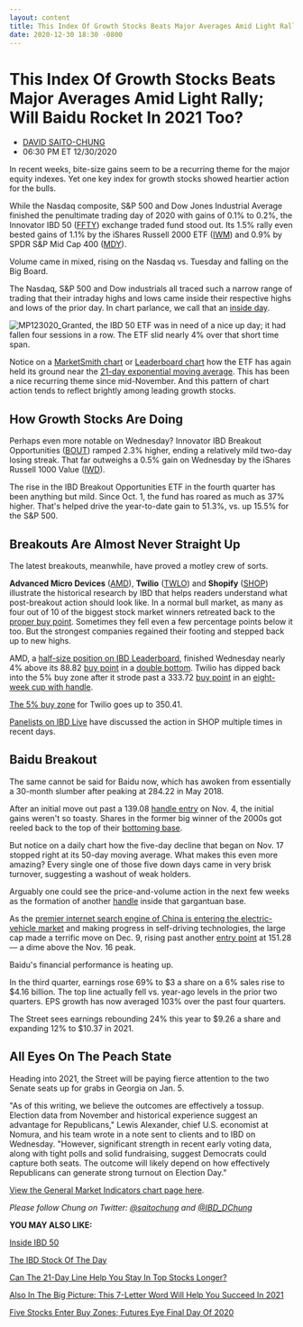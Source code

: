 ```yaml
---
layout: content
title: This Index Of Growth Stocks Beats Major Averages Amid Light Rally; Will Baidu Rocket In 2021 Too?
date: 2020-12-30 18:30 -0800
---
```



This Index Of Growth Stocks Beats Major Averages Amid Light Rally; Will Baidu Rocket In 2021 Too?
==================================================================================================




* [DAVID SAITO-CHUNG](https://www.investors.com/author/chungd/ "Posts by DAVID SAITO-CHUNG")
* 06:30 PM ET 12/30/2020




In recent weeks, bite-size gains seem to be a recurring theme for the major equity indexes. Yet one key index for growth stocks showed heartier action for the bulls.




While the Nasdaq composite, S&P 500 and Dow Jones Industrial Average finished the penultimate trading day of 2020 with gains of 0.1% to 0.2%, the Innovator IBD 50 ([FFTY](https://research.investors.com/quote.aspx?symbol=FFTY)) exchange traded fund stood out. Its 1.5% rally even bested gains of 1.1% by the iShares Russell 2000 ETF ([IWM](https://research.investors.com/quote.aspx?symbol=IWM)) and 0.9% by SPDR S&P Mid Cap 400 ([MDY](https://research.investors.com/quote.aspx?symbol=MDY)).


Volume came in mixed, rising on the Nasdaq vs. Tuesday and falling on the Big Board.


The Nasdaq, S&P 500 and Dow industrials all traced such a narrow range of trading that their intraday highs and lows came inside their respective highs and lows of the prior day. In chart parlance, we call that an [inside day](https://www.investors.com/how-to-invest/investors-corner/learning-to-invest-2-breakouts-show-bullishness-of-inside-days/).


![MP123020_](https://www.investors.com/wp-content/uploads/2020/12/MP123020_-218x300.jpg)Granted, the IBD 50 ETF was in need of a nice up day; it had fallen four sessions in a row. The ETF slid nearly 4% over that short time span.


Notice on a [MarketSmith chart](https://marketsmith.investors.com/) or [Leaderboard chart](https://leaderboard.investors.com/#/leaders/leadersnearabuypoint) how the ETF has again held its ground near the [21-day exponential moving average](https://www.investors.com/how-to-invest/investors-corner/what-is-the-21-day-exponential-moving-average/). This has been a nice recurring theme since mid-November. And this pattern of chart action tends to reflect brightly among leading growth stocks.


How Growth Stocks Are Doing
---------------------------


Perhaps even more notable on Wednesday? Innovator IBD Breakout Opportunities ([BOUT](https://research.investors.com/quote.aspx?symbol=BOUT)) ramped 2.3% higher, ending a relatively mild two-day losing streak. That far outweighs a 0.5% gain on Wednesday by the iShares Russell 1000 Value ([IWD](https://research.investors.com/quote.aspx?symbol=IWD)).


The rise in the IBD Breakout Opportunities ETF in the fourth quarter has been anything but mild. Since Oct. 1, the fund has roared as much as 37% higher. That's helped drive the year-to-date gain to 51.3%, vs. up 15.5% for the S&P 500.


Breakouts Are Almost Never Straight Up
--------------------------------------



The latest breakouts, meanwhile, have proved a motley crew of sorts.


**Advanced Micro Devices** ([AMD](https://research.investors.com/quote.aspx?symbol=AMD)), **Twilio** ([TWLO](https://research.investors.com/quote.aspx?symbol=TWLO)) and **Shopify** ([SHOP](https://research.investors.com/quote.aspx?symbol=SHOP)) illustrate the historical research by IBD that helps readers understand what post-breakout action should look like. In a normal bull market, as many as four out of 10 of the biggest stock market winners retreated back to the [proper buy point](https://www.investors.com/how-to-invest/investors-corner/apple-stock-set-up-proper-buy-point-before-big-rally/). Sometimes they fell even a few percentage points below it too. But the strongest companies regained their footing and stepped back up to new highs.


AMD, a [half-size position on IBD Leaderboard](https://leaderboard.investors.com/#/leaders/leadersnearabuypoint), finished Wednesday nearly 4% above its 88.82 [buy point](https://www.investors.com/how-to-invest/investors-corner/apple-stock-set-up-proper-buy-point-before-big-rally/) in a [double bottom](https://www.investors.com/how-to-invest/investors-corner/what-is-double-bottom-base-biotech-stocks/). Twilio has dipped back into the 5% buy zone after it strode past a 333.72 [buy point](https://www.investors.com/how-to-invest/investors-corner/chart-reading-basics-how-a-buy-point-marks-a-time-of-opportunity/) in an [eight-week cup with handle](https://www.investors.com/how-to-invest/investors-corner/the-basics-how-to-analyze-a-stocks-cup-with-handle/).


[The 5% buy zone](https://www.investors.com/how-to-invest/investors-corner/buy-zone-nvidia-stock/) for Twilio goes up to 350.41.


[Panelists on IBD Live](https://shop.investors.com/offer/splashresponsive.aspx?id=IBD-Live&intcode=invstcntnartcls%7Ccms%7Cibdlive%7C2020%7C07%7Cibdlive%7Cna%7C%7C727112&src=A00433A) have discussed the action in SHOP multiple times in recent days.


Baidu Breakout
--------------


The same cannot be said for Baidu now, which has awoken from essentially a 30-month slumber after peaking at 284.22 in May 2018.



After an initial move out past a 139.08 [handle entry](https://www.investors.com/how-to-invest/investors-corner/the-basics-spot-traits-of-proper-handles-on-cup-patterns/) on Nov. 4, the initial gains weren't so toasty. Shares in the former big winner of the 2000s got reeled back to the top of their [bottoming base](https://www.investors.com/how-to-invest/investors-corner/investing-after-a-market-deep-freeze-how-to-spot-the-bottoming-base/).


But notice on a daily chart how the five-day decline that began on Nov. 17 stopped right at its 50-day moving average. What makes this even more amazing? Every single one of those five down days came in very brisk turnover, suggesting a washout of weak holders.


Arguably one could see the price-and-volume action in the next few weeks as the formation of another [handle](https://www.investors.com/how-to-invest/investors-corner/cup-with-handle-everything-you-need-to-know-about-handles-in-bases/) inside that gargantuan base.


As the [premier internet search engine of China is entering the electric-vehicle market](https://www.investors.com/news/technology/iqiyi-stock-falls-parent-baidu-stock-pops/) and making progress in self-driving technologies, the large cap made a terrific move on Dec. 9, rising past another [entry point](https://www.investors.com/how-to-invest/investors-corner/chart-reading-basics-how-a-buy-point-marks-a-time-of-opportunity/) at 151.28 — a dime above the Nov. 16 peak.


Baidu's financial performance is heating up.


In the third quarter, earnings rose 69% to $3 a share on a 6% sales rise to $4.16 billion. The top line actually fell vs. year-ago levels in the prior two quarters. EPS growth has now averaged 103% over the past four quarters.


The Street sees earnings rebounding 24% this year to $9.26 a share and expanding 12% to $10.37 in 2021.


All Eyes On The Peach State
---------------------------


Heading into 2021, the Street will be paying fierce attention to the two Senate seats up for grabs in Georgia on Jan. 5.


"As of this writing, we believe the outcomes are effectively a tossup. Election data from November and historical experience suggest an advantage for Republicans," Lewis Alexander, chief U.S. economist at Nomura, and his team wrote in a note sent to clients and to IBD on Wednesday. "However, significant strength in recent early voting data, along with tight polls and solid fundraising, suggest Democrats could capture both seats. The outcome will likely depend on how effectively Republicans can generate strong turnout on Election Day."


[View the General Market Indicators chart page here](https://www.investors.com/wp-content/uploads/2020/12/DailyGMI123020.pdf).


*Please follow Chung on Twitter: [@saitochung](https://twitter.com/SaitoChung) and [@IBD\_DChung](https://twitter.com/IBD_DChung)*


**YOU MAY ALSO LIKE:**


[Inside IBD 50](https://research.investors.com/stock-lists/ibd-50/)


[The IBD Stock Of The Day](https://www.investors.com/research/ibd-stock-of-the-day/)


[Can The 21-Day Line Help You Stay In Top Stocks Longer?](https://www.investors.com/how-to-invest/investors-corner/what-is-the-21-day-exponential-moving-average/)


[Also In The Big Picture: This 7-Letter Word Will Help You Succeed In 2021](https://www.investors.com/market-trend/the-big-picture/stocks-today-fall-small-caps-lead-drop-seven-letter-acronym-you-need-to-beat-market-in-2021/)


[Five Stocks Enter Buy Zones; Futures Eye Final Day Of 2020](https://www.investors.com/market-trend/stock-market-today/dow-jones-futures-apple-stock-market-rally-bullish-tesla-nio-bitcoin-jump-tsm-visa-buy-zone/)




